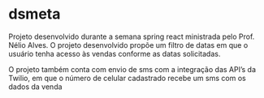 # dsmeta
Projeto desenvolvido durante a semana spring react ministrada pelo Prof. Nélio Alves. O projeto desenvolvido propõe um filtro de datas em que o usuário tenha acesso às vendas conforme as datas solicitadas.

O projeto também conta com envio de sms com a integração das API’s da Twilio, em que o número de celular cadastrado recebe um sms com os dados da venda
